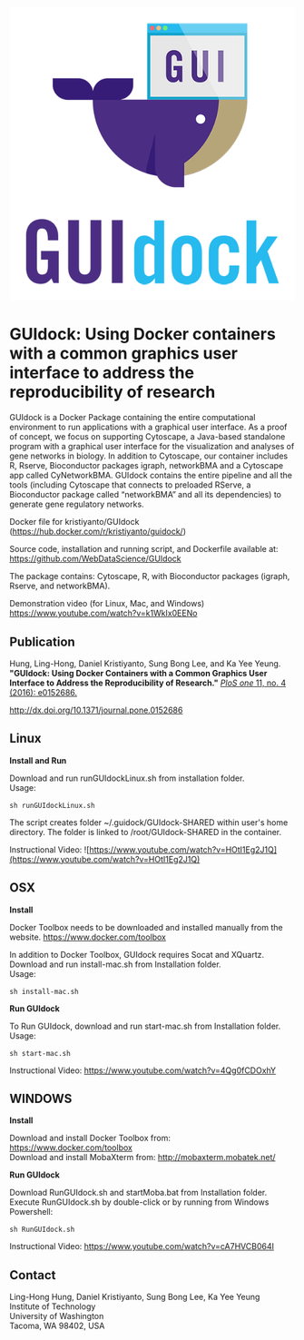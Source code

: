 ![alt GUIdock Logo](logo.png)

GUIdock: Using Docker containers with a common graphics user interface to address the reproducibility of research
=======

GUIdock is a Docker Package containing the entire computational environment to run applications with a graphical user interface.  As a proof of concept, we focus on supporting Cytoscape, a Java-based standalone program with a graphical user interface for the visualization and analyses of gene networks in biology.  In addition to Cytoscape, our container includes R, Rserve, Bioconductor packages igraph, networkBMA and a Cytoscape app called CyNetworkBMA.  GUIdock contains the entire pipeline and all the tools (including Cytoscape that connects to preloaded RServe, a Bioconductor package called “networkBMA” and all its dependencies) to generate gene regulatory networks.

Docker file for kristiyanto/GUIdock (https://hub.docker.com/r/kristiyanto/guidock/)

Source code, installation and running script, and Dockerfile available at:  
https://github.com/WebDataScience/GUIdock

The package contains: Cytoscape, R, with Bioconductor packages (igraph, Rserve, and networkBMA). 

Demonstration video (for Linux, Mac, and Windows)   
https://www.youtube.com/watch?v=k1WkIx0EENo

Publication
-----------
Hung, Ling-Hong, Daniel Kristiyanto, Sung Bong Lee, and Ka Yee Yeung. **"GUIdock: Using Docker Containers with a Common Graphics User Interface to Address the Reproducibility of Research."** [_PloS one_ 11, no. 4 (2016): e0152686.](http://dx.doi.org/10.1371/journal.pone.0152686)

http://dx.doi.org/10.1371/journal.pone.0152686

Linux
-----
**Install and Run**

Download and run runGUIdockLinux.sh from installation folder.  
Usage:

```
sh runGUIdockLinux.sh
```
The script creates folder ~/.guidock/GUIdock-SHARED within user's home directory. The folder is linked to /root/GUIdock-SHARED in the container.   

Instructional Video: ![https://www.youtube.com/watch?v=HOtI1Eg2J1Q](https://www.youtube.com/watch?v=HOtI1Eg2J1Q)


OSX 
---
**Install**

Docker Toolbox needs to be downloaded and installed manually from the website.
https://www.docker.com/toolbox

In addition to Docker Toolbox, GUIdock requires Socat and XQuartz.
Download and run install-mac.sh from Installation folder.  
Usage:  
```
sh install-mac.sh
```

**Run GUIdock**

To Run GUIdock, download and run start-mac.sh from Installation folder.  
Usage:   
```	
sh start-mac.sh
```

Instructional Video: https://www.youtube.com/watch?v=4Qg0fCDOxhY


WINDOWS
-------
**Install**

Download and install Docker Toolbox from: https://www.docker.com/toolbox  
Download and install MobaXterm from: http://mobaxterm.mobatek.net/

**Run GUIdock**

Download RunGUIdock.sh and startMoba.bat from Installation folder.  
Execute RunGUIdock.sh by double-click or by running from Windows Powershell:  
	
```
sh RunGUIdock.sh
```

Instructional Video: https://www.youtube.com/watch?v=cA7HVCB064I


Contact
-------
Ling-Hong Hung, Daniel Kristiyanto, Sung Bong Lee, Ka Yee Yeung  
Institute of Technology  
University of Washington  
Tacoma, WA 98402, USA  



